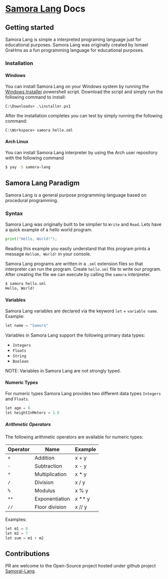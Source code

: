 # [Samora Lang](https://github.com/GraHms/Samora-Lang) Docs

## Getting started
Samora Lang is simple a interpreted programing language just for educational purposes. Samora Lang was originally created by Ismael GraHms as a fun programming language for educational purposes.


### Installation

#### Windows
You can install Samora Lang on your Windows system by running the [Windows Installer](https://github.com/obadiaspelembe/samora-lang-installers) powershell script. Download the script and simply run the following command to install:

````
C:\Downloads> .\installer.ps1
````
After the installation completes you can test by simply running the following command:

````shell
C:\Workspace> samora hello.sml
````

#### Arch Linux
You can install Samora Lang interpreter by using the Arch user repository with the following command

````sh
$ yay -S samora-lang 
````

## Samora Lang Paradigm

Samora Lang is a general purpose programming language based on procedural programming.

### Syntax 
Samora Lang was originally built to be simplier to `Write` and `Read`. Lets have a quick example of a hello world program.

````go
print("Hello, World!");
````

Reading this example you easily understand that this program prints a message `Hellom, World!` in your console.

Samora Lang programs are written in a `.sml` extension files so that interpreter can run the program. Create `hello.sml` file to write our program. After creating the file we can execute by calling the `samora` interpreter.


````sh
$ samora hello.sml
Hello, World!
````

#### Variables 

Samora Lang variables are declared via the keyword `let` + `variable name`. Example:

````go
let name = "Samora"

````

Variables in Samora Lang support the following primary data types:

* `Integers`
* `Floats`
* `String`
* `Boolean`

NOTE: Variables in Samora Lang are not strongly typed.

#### Numeric Types
For numeric types Samora Lang provides two different data types `Integers` and `Floats`.

````go
let age = 8
let heightInMeters = 1.8
````

##### Arithmetic Operators
The following arithmetic operators are available for numeric types:


|Operator   |Name           |Example   |
|-----------|---------------|----------|
|`+`	    |Addition	    |x + y     |	
|`-`	    |Subtraction	|x - y     |	
|`*`	    |Multiplication	|x * y     |	
|`/`	    |Division	    |x / y     |	
|`%`	    |Modulus	    |x % y     |	
|`**`       |Exponentiation	|x ** y	   |
|`//`       |Floor division	|x // y    |

Examples:

````go
let m1 = 8
let m2 = 7
let sum = m1 + m2
````

## Contributions
PR are welcome to the Open-Source project hosted under github project [Samoral-Lang](https://github.com/GraHms/Samora-Lang).
